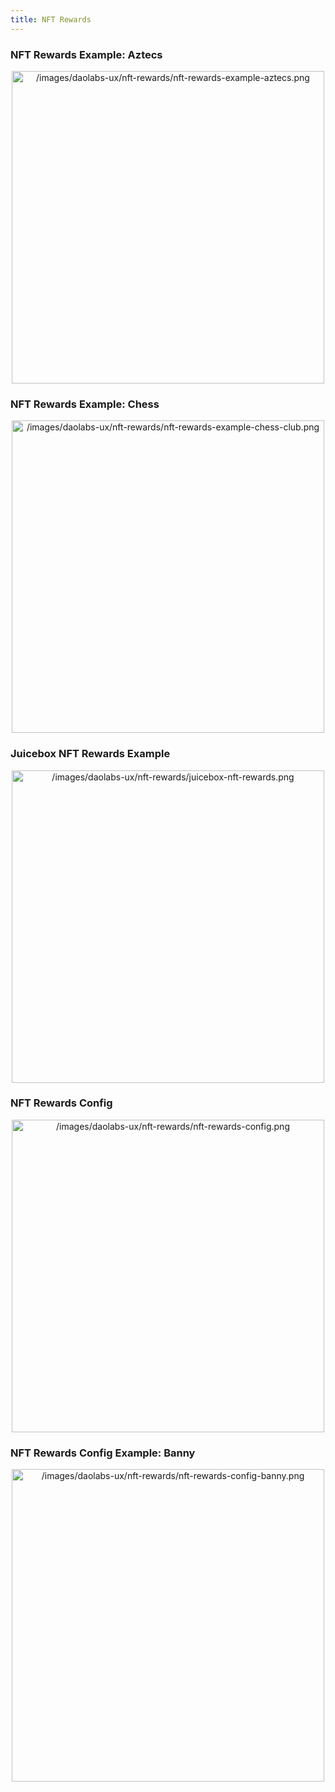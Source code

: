 ```yaml
---
title: NFT Rewards
---
```


### NFT Rewards Example: Aztecs

<p align="center">
<img src="/images/daolabs-ux/nft-rewards/nft-rewards-example-aztecs.png" alt="/images/daolabs-ux/nft-rewards/nft-rewards-example-aztecs.png" width="500px" />
</p>

### NFT Rewards Example: Chess

<p align="center">
<img src="/images/daolabs-ux/nft-rewards/nft-rewards-example-chess-club.png" alt="/images/daolabs-ux/nft-rewards/nft-rewards-example-chess-club.png" width="500px" />
</p>

### Juicebox NFT Rewards Example

<p align="center">
<img src="/images/daolabs-ux/nft-rewards/juicebox-nft-rewards.png" alt="/images/daolabs-ux/nft-rewards/juicebox-nft-rewards.png" width="500px" />
</p>

### NFT Rewards Config

<p align="center">
<img src="/images/daolabs-ux/nft-rewards/nft-rewards-config.png" alt="/images/daolabs-ux/nft-rewards/nft-rewards-config.png" width="500px" />
</p>

### NFT Rewards Config Example: Banny

<p align="center">
<img src="/images/daolabs-ux/nft-rewards/nft-rewards-config-banny.png" alt="/images/daolabs-ux/nft-rewards/nft-rewards-config-banny.png" width="500px" />
</p>
